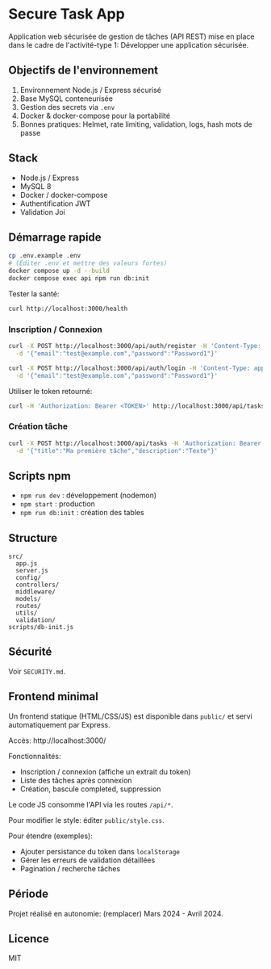 # Secure Task App

Application web sécurisée de gestion de tâches (API REST) mise en place dans le cadre de l'activité-type 1: Développer une application sécurisée.

## Objectifs de l'environnement
1. Environnement Node.js / Express sécurisé
2. Base MySQL conteneurisée
3. Gestion des secrets via `.env`
4. Docker & docker-compose pour la portabilité
5. Bonnes pratiques: Helmet, rate limiting, validation, logs, hash mots de passe

## Stack
- Node.js / Express
- MySQL 8
- Docker / docker-compose
- Authentification JWT
- Validation Joi

## Démarrage rapide
```bash
cp .env.example .env
# (Éditer .env et mettre des valeurs fortes)
docker compose up -d --build
docker compose exec api npm run db:init
```

Tester la santé:
```bash
curl http://localhost:3000/health
```

### Inscription / Connexion
```bash
curl -X POST http://localhost:3000/api/auth/register -H 'Content-Type: application/json' \
  -d '{"email":"test@example.com","password":"Password1"}'

curl -X POST http://localhost:3000/api/auth/login -H 'Content-Type: application/json' \
  -d '{"email":"test@example.com","password":"Password1"}'
```

Utiliser le token retourné:
```bash
curl -H 'Authorization: Bearer <TOKEN>' http://localhost:3000/api/tasks
```

### Création tâche
```bash
curl -X POST http://localhost:3000/api/tasks -H 'Authorization: Bearer <TOKEN>' -H 'Content-Type: application/json' \
  -d '{"title":"Ma première tâche","description":"Texte"}'
```

## Scripts npm
- `npm run dev` : développement (nodemon)
- `npm start` : production
- `npm run db:init` : création des tables

## Structure
```
src/
  app.js
  server.js
  config/
  controllers/
  middleware/
  models/
  routes/
  utils/
  validation/
scripts/db-init.js
```

## Sécurité
Voir `SECURITY.md`.

## Frontend minimal
Un frontend statique (HTML/CSS/JS) est disponible dans `public/` et servi automatiquement par Express.

Accès: http://localhost:3000/

Fonctionnalités:
- Inscription / connexion (affiche un extrait du token)
- Liste des tâches après connexion
- Création, bascule completed, suppression

Le code JS consomme l'API via les routes `/api/*`.

Pour modifier le style: éditer `public/style.css`.

Pour étendre (exemples):
- Ajouter persistance du token dans `localStorage`
- Gérer les erreurs de validation détaillées
- Pagination / recherche tâches

## Période
Projet réalisé en autonomie: (remplacer) Mars 2024 - Avril 2024.

## Licence
MIT
